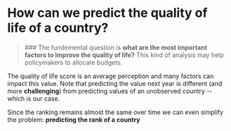 # How can we predict the quality of life of a country?

> ### The fundemental question is **what are the most important factors to improve the quality of life?** This kind of analysis may help policymakers to allocate budgets.

The quality of life score is an average perception and many factors can impact this value. Note that predicting the value next year is different (and more **challenging**) from predicting values of an unobserved country --which is our case. 

Since the ranking remains almost the same over time we can even simplify the problem: **predicting the rank of a country**

